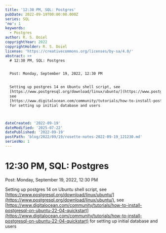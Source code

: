 ```yaml
---
title: '12:30 PM, SQL: Postgres'
pubDate: 2022-09-19T00:00:00.000Z
series: SQL
'no': 1
keywords:
  - Postgres
author: R. S. Doiel
copyrightYear: 2022
copyrightHolder: R. S. Doiel
license: 'https://creativecommons.org/licenses/by-sa/4.0/'
abstract: >+
  # 12:30 PM, SQL: Postgres


  Post: Monday, September 19, 2022, 12:30 PM


  Setting up postgres 14 on Ubuntu shell script, see
  [https://www.postgresql.org/download/linux/ubuntu/](https://www.postgresql.org/download/linux/ubuntu/),
  see
  [https://www.digitalocean.com/community/tutorials/how-to-install-postgresql-on-ubuntu-22-04-quickstart](https://www.digitalocean.com/community/tutorials/how-to-install-postgresql-on-ubuntu-22-04-quickstart)
  for setting up initial database and users



dateCreated: '2022-09-19'
dateModified: '2025-07-22'
datePublished: '2022-09-19'
postPath: 'blog/2022/09/19/rosette-notes-2022-09-19_121230.md'
seriesNo: 1
---
```


# 12:30 PM, SQL: Postgres

Post: Monday, September 19, 2022, 12:30 PM

Setting up postgres 14 on Ubuntu shell script, see [https://www.postgresql.org/download/linux/ubuntu/](https://www.postgresql.org/download/linux/ubuntu/), see [https://www.digitalocean.com/community/tutorials/how-to-install-postgresql-on-ubuntu-22-04-quickstart](https://www.digitalocean.com/community/tutorials/how-to-install-postgresql-on-ubuntu-22-04-quickstart) for setting up initial database and users
